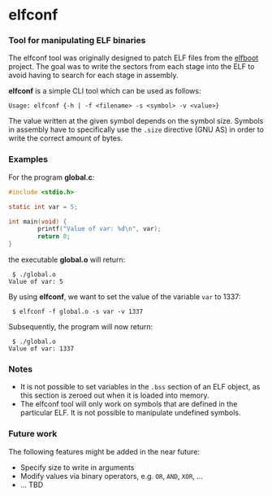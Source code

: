 # elfconf

### Tool for manipulating ELF binaries

The elfconf tool was originally designed to patch ELF files from the [elfboot](https://github.com/croemheld/elfboot) project. The goal was to write the sectors from each stage into the ELF to avoid having to search for each stage in assembly.

**elfconf** is a simple CLI tool which can be used as follows:

```
Usage: elfconf {-h | -f <filename> -s <symbol> -v <value>}
```
The value written at the given symbol depends on the symbol size. Symbols in assembly have to specifically use the `.size` directive (GNU AS) in order to write the correct amount of bytes.

### Examples

For the program **global.c**:

```c
#include <stdio.h>

static int var = 5;

int main(void) {
        printf("Value of var: %d\n", var);
        return 0;
}

```
the executable **global.o** will return:
```
 $ ./global.o
Value of var: 5
```
By using **elfconf**, we want to set the value of the variable `var` to 1337:
```
 $ elfconf -f global.o -s var -v 1337
```
Subsequently, the program will now return:
```
 $ ./global.o
Value of var: 1337
```

### Notes

* It is not possible to set variables in the `.bss` section of an ELF object, as this section is zeroed out when it is loaded into memory.
* The elfconf tool will only work on symbols that are defined in the particular ELF. It is not possible to manipulate undefined symbols.

### Future work

The following features might be added in the near future:

* Specify size to write in arguments
* Modify values via binary operators, e.g. `OR`, `AND`, `XOR`, ...
* ... TBD